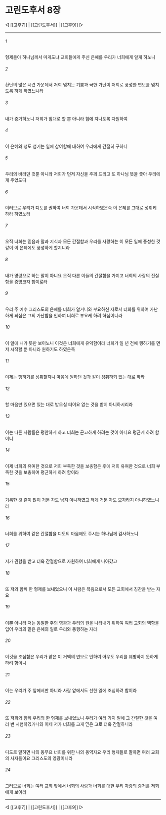 # 고린도후서 8장

◁ [[고후7]] | [[고린도후서]] | [[고후9]] ▷
***

###### 1
형제들아 하나님께서 마게도냐 교회들에게 주신 은혜를 우리가 너희에게 알게 하노니

###### 2
환난의 많은 시련 가운데서 저희 넘치는 기쁨과 극한 가난이 저희로 풍성한 연보를 넘치도록 하게 하였느니라

###### 3
내가 증거하노니 저희가 힘대로 할 뿐 아니라 힘에 지나도록 자원하여

###### 4
이 은혜와 성도 섬기는 일에 참여함에 대하여 우리에게 간절히 구하니

###### 5
우리의 바라던 것뿐 아니라 저희가 먼저 자신을 주께 드리고 또 하나님 뜻을 좇아 우리에게 주었도다

###### 6
이러므로 우리가 디도를 권하여 너희 가운데서 시작하였은즉 이 은혜를 그대로 성취케 하라 하였노라

###### 7
오직 너희는 믿음과 말과 지식과 모든 간절함과 우리를 사랑하는 이 모든 일에 풍성한 것 같이 이 은혜에도 풍성하게 할지니라

###### 8
내가 명령으로 하는 말이 아니요 오직 다른 이들의 간절함을 가지고 너희의 사랑의 진실함을 증명코자 함이로라

###### 9
우리 주 예수 그리스도의 은혜를 너희가 알거니와 부요하신 자로서 너희를 위하여 가난하게 되심은 그의 가난함을 인하여 너희로 부요케 하려 하심이니라

###### 10
이 일에 내가 뜻만 보이노니 이것은 너희에게 유익함이라 너희가 일 년 전에 행하기를 먼저 시작할 뿐 아니라 원하기도 하였은즉

###### 11
이제는 행하기를 성취할지니 마음에 원하던 것과 같이 성취하되 있는 대로 하라

###### 12
할 마음만 있으면 있는 대로 받으실 터이요 없는 것을 받지 아니하시리라

###### 13
이는 다른 사람들은 평안하게 하고 너희는 곤고하게 하려는 것이 아니요 평균케 하려 함이니

###### 14
이제 너희의 유여한 것으로 저희 부족한 것을 보충함은 후에 저희 유여한 것으로 너희 부족한 것을 보충하여 평균하게 하려 함이라

###### 15
기록한 것 같이 많이 거둔 자도 남지 아니하였고 적게 거둔 자도 모자라지 아니하였느니라

###### 16
너희를 위하여 같은 간절함을 디도의 마음에도 주시는 하나님께 감사하노니

###### 17
저가 권함을 받고 더욱 간절함으로 자원하여 너희에게 나아갔고

###### 18
또 저와 함께 한 형제를 보내었으니 이 사람은 복음으로서 모든 교회에서 칭찬을 받는 자요

###### 19
이뿐 아니라 저는 동일한 주의 영광과 우리의 원을 나타내기 위하여 여러 교회의 택함을 입어 우리의 맡은 은혜의 일로 우리와 동행하는 자라

###### 20
이것을 조심함은 우리가 맡은 이 거액의 연보로 인하여 아무도 우리를 훼방하지 못하게 하려 함이니

###### 21
이는 우리가 주 앞에서만 아니라 사람 앞에서도 선한 일에 조심하려 함이라

###### 22
또 저희와 함께 우리의 한 형제를 보내었노니 우리가 여러 가지 일에 그 간절한 것을 여러 번 시험하였거니와 이제 저가 너희를 크게 믿은 고로 더욱 간절하니라

###### 23
디도로 말하면 나의 동무요 너희를 위한 나의 동역자요 우리 형제들로 말하면 여러 교회의 사자들이요 그리스도의 영광이니라

###### 24
그러므로 너희는 여러 교회 앞에서 너희의 사랑과 너희를 대한 우리 자랑의 증거를 저희에게 보이라

***
◁ [[고후7]] | [[고린도후서]] | [[고후9]] ▷